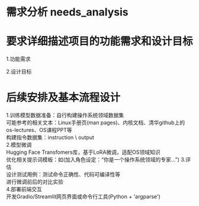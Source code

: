 # 需求分析 needs_analysis
# 要求详细描述项目的功能需求和设计目标
1.功能需求

2.设计目标

# 后续安排及基本流程设计
1.训练模型数据准备：自行构建操作系统领域数据集  
  可能参考的相关文本：Linux手册页(man pages)、内核文档、清华github上的os-lectures、OS课程PPT等  
  构建指令数据集：instruction \ output  
2.模型微调  
  Hugging Face Transfomers库，基于LoRA微调，适配OS领域知识  
  优化相关提示词模板：如(加入角色设定：“你是一个操作系统领域的专家...”)
3.评估  
  设计测试用例：测试命令正确性、代码可编译性等  
  进行微调前后的对比实验  
4.部署前端交互    
  开发Gradio/Streamlit网页界面或命令行工具(Python + 'argparse')
